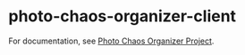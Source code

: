 # photo-chaos-organizer-client

For documentation, see [Photo Chaos Organizer Project](https://github.com/egyedia/photo-chaos-organizer-project).